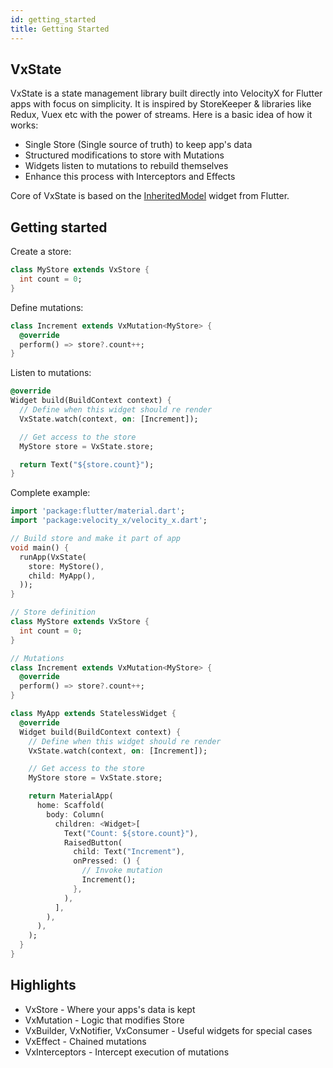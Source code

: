 ```yaml
---
id: getting_started
title: Getting Started
---
```


## VxState

VxState is a state management library built directly into VelocityX for Flutter apps with focus on simplicity. It is inspired by StoreKeeper & libraries like Redux, Vuex etc with the power of streams. Here is a basic idea of how it works:

- Single Store (Single source of truth) to keep app's data
- Structured modifications to store with Mutations
- Widgets listen to mutations to rebuild themselves
- Enhance this process with Interceptors and Effects

Core of VxState is based on the [InheritedModel](https://api.flutter.dev/flutter/widgets/InheritedModel-class.html) widget from Flutter.

## Getting started

Create a store:

```dart
class MyStore extends VxStore {
  int count = 0;
}
```

Define mutations:

```dart
class Increment extends VxMutation<MyStore> {
  @override
  perform() => store?.count++;
}
```

Listen to mutations:

```dart
@override
Widget build(BuildContext context) {
  // Define when this widget should re render
  VxState.watch(context, on: [Increment]);

  // Get access to the store
  MyStore store = VxState.store;

  return Text("${store.count}");
}
```

Complete example:

```dart
import 'package:flutter/material.dart';
import 'package:velocity_x/velocity_x.dart';

// Build store and make it part of app
void main() {
  runApp(VxState(
    store: MyStore(),
    child: MyApp(),
  ));
}

// Store definition
class MyStore extends VxStore {
  int count = 0;
}

// Mutations
class Increment extends VxMutation<MyStore> {
  @override
  perform() => store?.count++;
}

class MyApp extends StatelessWidget {
  @override
  Widget build(BuildContext context) {
    // Define when this widget should re render
    VxState.watch(context, on: [Increment]);

    // Get access to the store
    MyStore store = VxState.store;

    return MaterialApp(
      home: Scaffold(
        body: Column(
          children: <Widget>[
            Text("Count: ${store.count}"),
            RaisedButton(
              child: Text("Increment"),
              onPressed: () {
                // Invoke mutation
                Increment();
              },
            ),
          ],
        ),
      ),
    );
  }
}
```

## Highlights

- VxStore - Where your apps's data is kept
- VxMutation - Logic that modifies Store
- VxBuilder, VxNotifier, VxConsumer - Useful widgets for special cases
- VxEffect - Chained mutations
- VxInterceptors - Intercept execution of mutations
